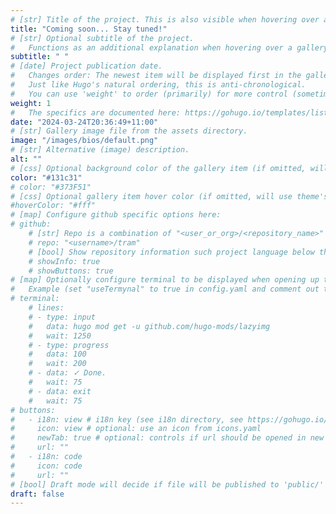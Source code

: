 ```yaml
---
# [str] Title of the project. This is also visible when hovering over a gallery item.
title: "Coming soon... Stay tuned!"
# [str] Optional subtitle of the project. 
#   Functions as an additional explanation when hovering over a gallery item (comment out the following line).
subtitle: " "
# [date] Project publication date.
#   Changes order: The newest item will be displayed first in the gallery. 
#   Just like Hugo's natural ordering, this is anti-chronological.
#   You can use 'weight' to order (primarily) for more control (sometimes it makes sense to put old items before new ones).
weight: 1
#   The specifics are documented here: https://gohugo.io/templates/lists/#order-content
date: "2024-03-24T20:36:49+11:00"
# [str] Gallery image file from the assets directory. 
image: "/images/bios/default.png"
# [str] Alternative (image) description.
alt: ""
# [css] Optional background color of the gallery item (if omitted, will use theme's fallback).
color: "#131c31"
# color: "#373F51"
# [css] Optional gallery item hover color (if omitted, will use theme's fallback).
#hoverColor: "#fff"
# [map] Configure github specific options here:
# github: 
    # [str] Repo is a combination of "<user_or_org>/<repository_name>"
    # repo: "<username>/tram"
    # [bool] Show repository information such project language below the buttons.
    # showInfo: true
    # showButtons: true
# [map] Optionally configure terminal to be displayed when opening up the gallery item:
#   Example (set "useTermynal" to true in config.yaml and comment out to test it):
# terminal:
    # lines:
    # - type: input
    #   data: hugo mod get -u github.com/hugo-mods/lazyimg 
    #   wait: 1250
    # - type: progress
    #   data: 100
    #   wait: 200
    # - data: ✓ Done.
    #   wait: 75
    # - data: exit
    #   wait: 75
# buttons:
#   - i18n: view # i18n key (see i18n directory, see https://gohugo.io/functions/i18n/)
#     icon: view # optional: use an icon from icons.yaml
#     newTab: true # optional: controls if url should be opened in new tab
#     url: ""
#   - i18n: code 
#     icon: code
#     url: ""
# [bool] Draft mode will decide if file will be published to 'public/' directory.
draft: false
---
```


